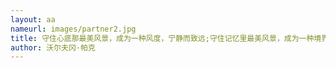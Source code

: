 ```yaml
---
layout: aa
nameurl: images/partner2.jpg
title: 守住心底那最美风景，成为一种风度，宁静而致远;守住记忆里最美风景，成为一种境界，悠然而豁达！<br/>守住生命中最美风景，成为一种睿智，淡定而从容！
author: 沃尔夫冈·帕克
---
```

